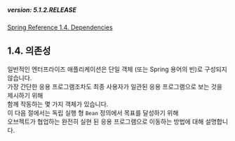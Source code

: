 ##### version: 5.1.2.RELEASE

[Spring Reference 1.4. Dependencies](https://docs.spring.io/spring/docs/5.1.2.RELEASE/spring-framework-reference/core.html#beans-dependencies)

## 1.4. 의존성

일반적인 엔터프라이즈 애플리케이션은 단일 객체 (또는 Spring 용어의 빈)로 구성되지 않습니다.  
가장 간단한 응용 프로그램조차도 최종 사용자가 일관된 응용 프로그램으로 보는 것을 제시하기 위해  
함께 작동하는 몇 가지 객체가 있습니다.  
이 다음 절에서는 독립 실행 형 `Bean` 정의에서 목표를 달성하기 위해  
오브젝트가 협업하는 완전히 실현 된 응용 프로그램으로 이동하는 방법에 대해 설명합니다.  

